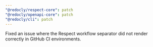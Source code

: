 ```yaml
---
"@redocly/respect-core": patch
"@redocly/openapi-core": patch
"@redocly/cli": patch
---
```


Fixed an issue where the Respect workflow separator did not render correctly in GitHub CI environments.
